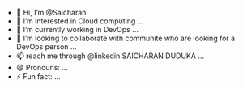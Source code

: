 - 👋 Hi, I’m @Saicharan
- 👀 I’m interested in Cloud computing ...
- 🌱 I’m currently working in DevOps  ...
- 💞️ I’m looking to collaborate with communite who are looking for a DevOps person ...
- 📫 reach me through @linkedin SAICHARAN DUDUKA ...
- 😄 Pronouns: ...
- ⚡ Fun fact: ...

<!---
charan333777/charan333777 is a ✨ special ✨ repository because its `README.md` (this file) appears on your GitHub profile.
You can click the Preview link to take a look at your changes.
--->
